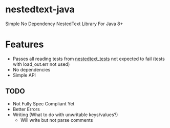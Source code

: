 # nestedtext-java
Simple No Dependency NestedText Library For Java 8+

# Features
* Passes all reading tests from [nestedtext_tests](https://github.com/kenkundert/nestedtext_tests) not expected to fail (tests with load_out.err not used)
* No dependencies
* Simple API

## TODO
* Not Fully Spec Compliant Yet
* Better Errors
* Writing (What to do with unwritable keys/values?)
    * Will write but not parse comments